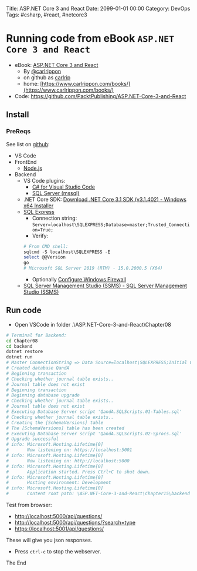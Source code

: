 Title: ASP.NET Core 3 and React
Date: 2099-01-01 00:00
Category: DevOps
Tags: #csharp, #react, #netcore3

# Running code from eBook `ASP.NET Core 3 and React`

* eBook: [ASP.NET Core 3 and React](https://www.packtpub.com/product/asp-net-core-3-and-react/9781789950229)
    * By [@carlrippon](https://twitter.com/carlrippon) 
    * on  github as [carlrip](https://github.com/carlrip)
    * home: [https://www.carlrippon.com/books/](https://www.carlrippon.com/books/)
* Code: https://github.com/PacktPublishing/ASP.NET-Core-3-and-React

## Install

### PreReqs

See list on [github](https://github.com/PacktPublishing/ASP.NET-Core-3-and-React):
* VS Code
* FrontEnd
    * [Node.js](https://nodejs.org/en/)
* Backend
    * VS Code plugins: 
        * [C# for Visual Studio Code](https://marketplace.visualstudio.com/items?itemName=ms-dotnettools.csharp)
        * [SQL Server (mssql)](https://marketplace.visualstudio.com/items?itemName=ms-mssql.mssql)
    * .NET Core SDK: [Download .NET Core 3.1 SDK (v3.1.402) - Windows x64 Installer](https://dotnet.microsoft.com/download/dotnet-core/thank-you/sdk-3.1.402-windows-x64-installer?journey=vs-code)
    * [SQL Express](https://www.microsoft.com/en-us/sql-server/sql-server-downloads)
        * Connection string: `Server=localhost\SQLEXPRESS;Database=master;Trusted_Connection=True;`
        * Verify:
        ```ps1
        # From CMD shell:
        sqlcmd -S localhost\SQLEXPRESS -E
        select @@Version
        go
        # Microsoft SQL Server 2019 (RTM) - 15.0.2000.5 (X64)
        ```
        * Optionally [Configure Windows Firewall](https://docs.microsoft.com/en-us/sql/sql-server/install/configure-the-windows-firewall-to-allow-sql-server-access?view=sql-server-ver15)
    * [SQL Server Management Studio (SSMS) - SQL Server Management Studio (SSMS)](https://docs.microsoft.com/en-us/sql/ssms/download-sql-server-management-studio-ssms?view=sql-server-ver15)

## Run code

* Open VSCode in folder .\ASP.NET-Core-3-and-React\Chapter08
```bash
# Terminal for Backend:
cd Chapter08
cd backend
dotnet restore
dotnet run
# Master ConnectionString => Data Source=localhost\SQLEXPRESS;Initial Catalog=master;Integrated Security=True;Password=
# Created database QandA
# Beginning transaction
# Checking whether journal table exists..
# Journal table does not exist
# Beginning transaction     
# Beginning database upgrade
# Checking whether journal table exists..
# Journal table does not exist
# Executing Database Server script 'QandA.SQLScripts.01-Tables.sql'
# Checking whether journal table exists..
# Creating the [SchemaVersions] table
# The [SchemaVersions] table has been created
# Executing Database Server script 'QandA.SQLScripts.02-Sprocs.sql'
# Upgrade successful
# info: Microsoft.Hosting.Lifetime[0]
#       Now listening on: https://localhost:5001
# info: Microsoft.Hosting.Lifetime[0]
#       Now listening on: http://localhost:5000
# info: Microsoft.Hosting.Lifetime[0]
#       Application started. Press Ctrl+C to shut down.
# info: Microsoft.Hosting.Lifetime[0]
#       Hosting environment: Development
# info: Microsoft.Hosting.Lifetime[0]
#       Content root path: \ASP.NET-Core-3-and-React\Chapter15\backend
```
Test from browser:
* [http://localhost:5000/api/questions/](http://localhost:5000/api/questions/)
* [http://localhost:5000/api/questions/?search=type](http://localhost:5000/api/questions/?search=type)
* [https://localhost:5001/api/questions/](https://localhost:5001/api/questions/)

These will give you json responses.

* Press `ctrl-c` to stop the webserver.

The End
